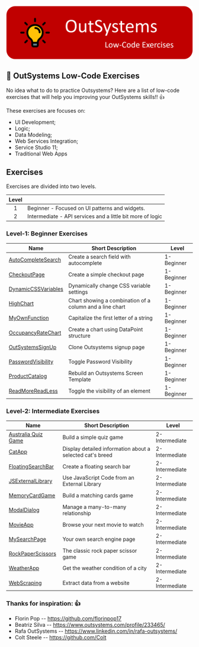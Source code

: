![OutSystems Image](./OutSystems_exercises_Logo2.png)

## :ledger: OutSystems Low-Code Exercises

No idea what to do to practice Outsystems? Here are a list of low-code exercises that will help you improving your OutSystems skills!! 👍

These exercises are focuses on:

- UI Development;
- Logic;
- Data Modeling;
- Web Services Integration;
- Service Studio 11;
- Traditional Web Apps


## Exercises

Exercises are divided into two levels.

| Level |                                                                                    |
|  :-:  | -----------------------------------------------------------------------------------|
|   1   | Beginner - Focused on UI patterns and widgets.                                     |
|   2   | Intermediate - API services and a little bit more of logic                         |


### Level-1: Beginner Exercises

| Name                                                                              | Short Description                                                  | Level      |
| --------------------------------------------------------------------------------- | -------------------------------------------------------------------|------------|
| [AutoCompleteSearch](./Projects/1-Beginner/AutoCompleteSearch.md)                 | Create a search field with autocomplete                            | 1-Beginner |
| [CheckoutPage](./Projects/1-Beginner/CheckoutPage.md)                             | Create a simple checkout page                                      | 1-Beginner |
| [DynamicCSSVariables](./Projects/1-Beginner/DynamicCSSVariables.md)               | Dynamically change CSS variable settings                           | 1-Beginner |
| [HighChart](./Projects/1-Beginner/HighChart.md)                                   | Chart showing a combination of a column and a line chart           | 1-Beginner |
| [MyOwnFunction](./Projects/1-Beginner/MyOwnFunction.md)                           | Capitalize the first letter of a string                            | 1-Beginner |
| [OccupancyRateChart](./Projects/1-Beginner/OccupancyRateChart.md)                 | Create a chart using DataPoint structure                           | 1-Beginner |
| [OutSystemsSignUp](./Projects/1-Beginner/OutSystemsSignUp.md)                     | Clone Outsystems signup page                                       | 1-Beginner |
| [PasswordVisibility](./Projects/1-Beginner/PasswordVisibility.md)                 | Toggle Password Visibility                                         | 1-Beginner |
| [ProductCatalog](./Projects/1-Beginner/ProductCatalog.md)                         | Rebuild an Outsystems Screen Template                              | 1-Beginner |
| [ReadMoreReadLess](./Projects/1-Beginner/ReadMoreReadLess.md)                     | Toggle the visibility of an element                                | 1-Beginner |


### Level-2: Intermediate Exercises

| Name                                                                              | Short Description                                                  | Level          |
| --------------------------------------------------------------------------------- | -------------------------------------------------------------------|----------------|
| [Australia Quiz Game](./Projects/2-Intermediate/AustraliaQuizGame.md)             | Build a simple quiz game                                           | 2-Intermediate |
| [CatApp](./Projects/2-Intermediate/CatApp.md)                                     | Display detailed information about a selected cat's breed          | 2-Intermediate |
| [FloatingSearchBar](./Projects/2-Intermediate/FloatingSearchBar.md)               | Create a floating search bar                                       | 2-Intermediate |
| [JSExternalLibrary](./Projects/2-Intermediate/JSExternalLibrary.md)               | Use JavaScript Code from an External Library                       | 2-Intermediate |
| [MemoryCardGame](./Projects/2-Intermediate/MemoryCardGame.md)                     | Build a matching cards game                                        | 2-Intermediate |
| [ModalDialog](./Projects/2-Intermediate/ModalDialog.md)                           | Manage a many-to-many relationship                                 | 2-Intermediate |
| [MovieApp](./Projects/2-Intermediate/MovieApp.md)                                 | Browse your next movie to watch                                    | 2-Intermediate |
| [MySearchPage](./Projects/2-Intermediate/MySearchPage.md)                         | Your own search engine page                                        | 2-Intermediate |
| [RockPaperScissors](./Projects/2-Intermediate/RockPaperScissors.md)               | The classic rock paper scissor game                                | 2-Intermediate |
| [WeatherApp](./Projects/2-Intermediate/WeatherApp.md)                             | Get the weather condition of a city                                | 2-Intermediate |
| [WebScraping](./Projects/2-Intermediate/WebScraping.md)                           | Extract data from a website                                        | 2-Intermediate |



### Thanks for inspiration: 👍

- Florin Pop        -- https://github.com/florinpop17
- Beatriz Silva     -- https://www.outsystems.com/profile/233465/
- Rafa OutSystems   -- https://www.linkedin.com/in/rafa-outsystems/
- Colt Steele       -- https://github.com/Colt
